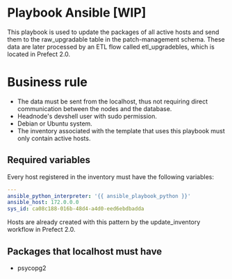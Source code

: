 # Playbook Ansible [WIP]

This playbook is used to update the packages of all active hosts and send them to the raw_upgradable table in the patch-management schema. These data are later processed by an ETL flow called etl_upgradebles, which is located in Prefect 2.0.

# Business rule

- The data must be sent from the localhost, thus not requiring direct communication between the nodes and the database.
- Headnode's devshell user with sudo permission.
- Debian or Ubuntu system.
- The inventory associated with the template that uses this playbook must only contain active hosts.

## Required variables
Every host registered in the inventory must have the following variables:

``` YAML
---
ansible_python_interpreter: '{{ ansible_playbook_python }}'
ansible_host: 172.0.0.0
sys_id: ca08c188-016b-48d4-a4d0-eed6ebdbadda
```

Hosts are already created with this pattern by the update_inventory workflow in Prefect 2.0.

## Packages that localhost must have

- psycopg2